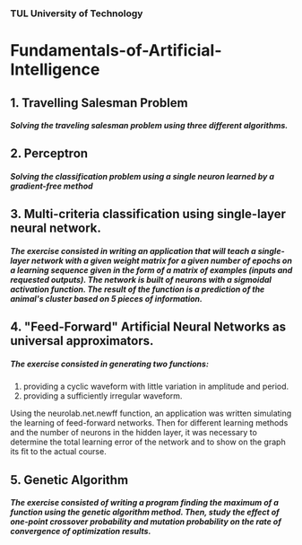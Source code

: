 ### TUL University of Technology
# Fundamentals-of-Artificial-Intelligence

## 1. Travelling Salesman Problem
##### Solving the traveling salesman problem using three different algorithms.

## 2. Perceptron
##### Solving the classification problem using a single neuron learned by a gradient-free method

## 3. Multi-criteria classification using single-layer neural network.
##### The exercise consisted in writing an application that will teach a single-layer network with a given weight matrix for a given number of epochs on a learning sequence given in the form of a matrix of examples (inputs and requested outputs). The network is built of neurons with a sigmoidal activation function. The result of the function is a prediction of the animal's cluster based on 5 pieces of information.

## 4. "Feed-Forward" Artificial Neural Networks as universal approximators.
##### The exercise consisted in generating two functions:
1. providing a cyclic waveform with little variation in amplitude and period.
2. providing a sufficiently irregular waveform.

Using the neurolab.net.newff function, an application was written simulating the learning of feed-forward networks. Then for different learning methods and the number of neurons in the hidden layer, it was necessary to determine the total learning error of the network and to show on the graph its fit to the actual course.

## 5. Genetic Algorithm
##### The exercise consisted of writing a program finding the maximum of a function using the genetic algorithm method. Then, study the effect of one-point crossover probability and mutation probability on the rate of convergence of optimization results. 
